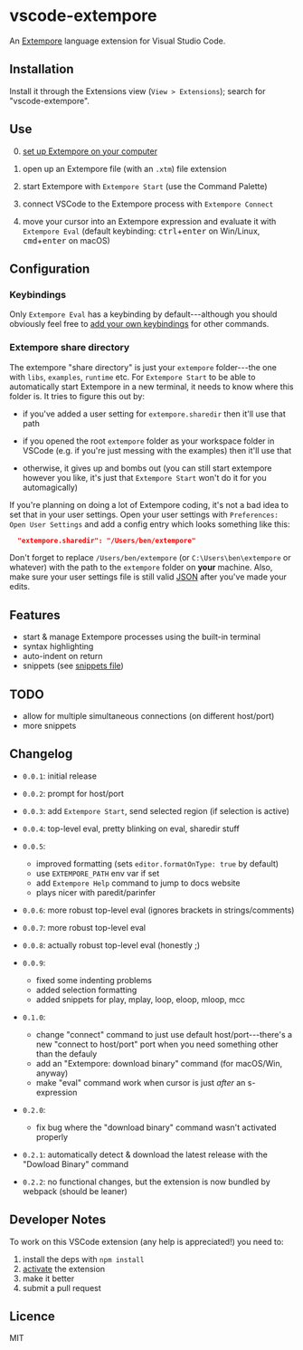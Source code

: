 # vscode-extempore

An [Extempore](https://extemporelang.github.io) language extension for Visual
Studio Code.

## Installation

Install it through the Extensions view (`View > Extensions`); search for "vscode-extempore".

## Use

0. [set up Extempore on your computer](https://extemporelang.github.io/docs/overview/quickstart/)

1. open up an Extempore file (with an `.xtm`) file extension

2. start Extempore with `Extempore Start` (use the Command Palette)

3. connect VSCode to the Extempore process with `Extempore Connect`

4. move your cursor into an Extempore expression and evaluate it with `Extempore
   Eval` (default keybinding: <kbd>ctrl</kbd>+<kbd>enter</kbd> on Win/Linux,
   <kbd>cmd</kbd>+<kbd>enter</kbd> on macOS)

## Configuration

### Keybindings

Only `Extempore Eval` has a keybinding by default---although you should
obviously feel free to [add your own
keybindings](https://code.visualstudio.com/docs/getstarted/keybindings#_advanced-customization)
for other commands.

### Extempore share directory

The extempore "share directory" is just your `extempore` folder---the one with
`libs`, `examples`, `runtime` etc. For `Extempore Start` to be able to
automatically start Extempore in a new terminal, it needs to know where this
folder is. It tries to figure this out by:

- if you've added a user setting for `extempore.sharedir` then it'll use that
  path
  
- if you opened the root `extempore` folder as your workspace folder in VSCode
  (e.g. if you're just messing with the examples) then it'll use that
  
- otherwise, it gives up and bombs out (you can still start extempore however
  you like, it's just that `Extempore Start` won't do it for you automagically)
  
If you're planning on doing a lot of Extempore coding, it's not a bad idea to
set that in your user settings. Open your user settings with `Preferences: Open
User Settings` and add a config entry which looks something like this:

```json
  "extempore.sharedir": "/Users/ben/extempore" 
```

Don't forget to replace `/Users/ben/extempore` (or `C:\Users\ben\extempore` or
whatever) with the path to the `extempore` folder on **your** machine. Also,
make sure your user settings file is still valid
[JSON](https://developer.mozilla.org/en-US/docs/Web/JavaScript/Reference/Global_Objects/JSON)
after you've made your edits.

## Features

- start & manage Extempore processes using the built-in terminal
- syntax highlighting
- auto-indent on return
- snippets (see [snippets file](./snippets/extempore.json))

## TODO

- allow for multiple simultaneous connections (on different host/port)
- more snippets

## Changelog

- `0.0.1`: initial release

- `0.0.2`: prompt for host/port

- `0.0.3`: add `Extempore Start`, send selected region (if selection is active)

- `0.0.4`: top-level eval, pretty blinking on eval, sharedir stuff

- `0.0.5`:
  - improved formatting (sets `editor.formatOnType: true` by default)
  - use `EXTEMPORE_PATH` env var if set
  - add `Extempore Help` command to jump to docs website
  - plays nicer with paredit/parinfer

- `0.0.6`: more robust top-level eval (ignores brackets in strings/comments)

- `0.0.7`: more robust top-level eval

- `0.0.8`: actually robust top-level eval (honestly ;)

- `0.0.9`: 
  - fixed some indenting problems
  - added selection formatting
  - added snippets for play, mplay, loop, eloop, mloop, mcc

- `0.1.0`:
  - change "connect" command to just use default host/port---there's a new
    "connect to host/port" port when you need something other than the defauly
  - add an "Extempore: download binary" command (for macOS/Win, anyway)
  - make "eval" command work when cursor is just _after_ an s-expression

- `0.2.0`:
  - fix bug where the "download binary" command wasn't activated properly

- `0.2.1`: automatically detect & download the latest release with the "Dowload Binary" command

- `0.2.2`: no functional changes, but the extension is now bundled by webpack
  (should be leaner)

## Developer Notes

To work on this VSCode extension (any help is appreciated!) you need to:

1. install the deps with `npm install`
2. [activate](https://code.visualstudio.com/docs/extensions/example-hello-world#_extension-activation) the extension
3. make it better
4. submit a pull request

## Licence

MIT
